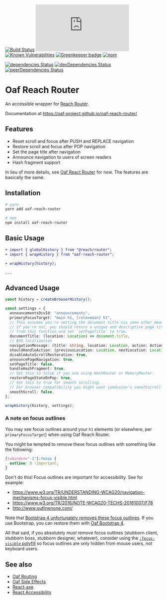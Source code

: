 [![Build Status](https://travis-ci.org/oaf-project/oaf-reach-router.svg?branch=master)](https://travis-ci.org/oaf-project/oaf-reach-router)
[![type-coverage](https://img.shields.io/badge/dynamic/json.svg?label=type-coverage&prefix=%E2%89%A5&suffix=%&query=$.typeCoverage.atLeast&uri=https%3A%2F%2Fraw.githubusercontent.com%2Foaf-project%2Foaf-reach-router%2Fmaster%2Fpackage.json)](https://github.com/plantain-00/type-coverage)
[![Known Vulnerabilities](https://snyk.io/test/github/oaf-project/oaf-reach-router/badge.svg?targetFile=package.json)](https://snyk.io/test/github/oaf-project/oaf-reach-router?targetFile=package.json)
[![Greenkeeper badge](https://badges.greenkeeper.io/oaf-project/oaf-reach-router.svg)](https://greenkeeper.io/)
[![npm](https://img.shields.io/npm/v/oaf-reach-router.svg)](https://www.npmjs.com/package/oaf-reach-router)

[![dependencies Status](https://david-dm.org/oaf-project/oaf-reach-router/status.svg)](https://david-dm.org/oaf-project/oaf-reach-router)
[![devDependencies Status](https://david-dm.org/oaf-project/oaf-reach-router/dev-status.svg)](https://david-dm.org/oaf-project/oaf-reach-router?type=dev)
[![peerDependencies Status](https://david-dm.org/oaf-project/oaf-reach-router/peer-status.svg)](https://david-dm.org/oaf-project/oaf-reach-router?type=peer)

# Oaf Reach Router

An accessible wrapper for [Reach Router](https://reach.tech/router/accessibility).

Documentation at https://oaf-project.github.io/oaf-reach-router/

## Features

* Reset scroll and focus after PUSH and REPLACE navigation
* Restore scroll and focus after POP navigation
* Set the page title after navigation
* Announce navigation to users of screen readers
* Hash fragment support

In lieu of more details, see [Oaf React Router](https://github.com/oaf-project/oaf-react-router/blob/master/README.md#features) for now. The features are basically the same.

## Installation

```sh
# yarn
yarn add oaf-reach-router

# npm
npm install oaf-reach-router
```

## Basic Usage

```diff
+ import { globalHistory } from "@reach/router";
+ import { wrapHistory } from "oaf-reach-router";

+ wrapHistory(history);

...
```

## Advanced Usage

```typescript
const history = createBrowserHistory();

const settings = {
  announcementsDivId: "announcements",
  primaryFocusTarget: "main h1, [role=main] h1",
  // This assumes you're setting the document title via some other means (e.g. React Helmet).
  // If you're not, you should return a unique and descriptive page title for each page
  // from this function and set `setPageTitle` to true.
  documentTitle: (location: Location) => document.title,
  // BYO localization
  navigationMessage: (title: string, location: Location, action: Action): string => `Navigated to ${title}.`,
  shouldHandleAction: (previousLocation: Location, nextLocation: Location, action: Action) => true,
  disableAutoScrollRestoration: true,
  announcePageNavigation: true,
  setPageTitle: false,
  handleHashFragment: true,
  // Set this to false if you are using HashRouter or MemoryRouter.
  restorePageStateOnPop: true,
  // Set this to true for smooth scrolling.
  // For browser compatibility you might want iamdustan's smoothscroll polyfill https://github.com/iamdustan/smoothscroll
  smoothScroll: false,
};

wrapHistory(history, settings);
```

### A note on focus outlines
You may see focus outlines around your `h1` elements (or elsewhere, per `primaryFocusTarget`) when using Oaf Reach Router.

You might be tempted to remove these focus outlines with something like the following:
```css
[tabindex="-1"]:focus {
  outline: 0 !important;
}
```

Don't do this! Focus outlines are important for accessibility. See for example:

* https://www.w3.org/TR/UNDERSTANDING-WCAG20/navigation-mechanisms-focus-visible.html
* https://www.w3.org/TR/2016/NOTE-WCAG20-TECHS-20161007/F78
* http://www.outlinenone.com/

Note that [Bootstrap 4 unfortunately removes these focus outlines](https://github.com/twbs/bootstrap/issues/28425). If you use Bootstrap, you can restore them with [Oaf Bootstrap 4](https://github.com/oaf-project/oaf-bootstrap-4).

All that said, if you absolutely _must_ remove focus outlines (stubborn client, stubborn boss, stubborn designer, whatever), consider using the [`:focus-visible` polyfill](https://github.com/WICG/focus-visible) so focus outlines are only hidden from mouse users, _not_ keyboard users.

## See also
* [Oaf Routing](https://github.com/oaf-project/oaf-routing)
* [Oaf Side Effects](https://github.com/oaf-project/oaf-side-effects)
* [React-axe](https://github.com/dequelabs/react-axe)
* [React Accessibility](https://reactjs.org/docs/accessibility.html)
